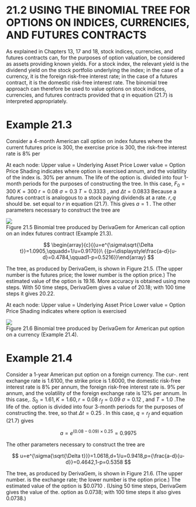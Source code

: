 # 21.2 USING THE BINOMIAL TREE FOR OPTIONS ON INDICES, CURRENCIES, AND FUTURES CONTRACTS  

As explained in Chapters 13, 17 and 18, stock indices, currencies, and futures contracts can, for the purposes of option valuation, be considered as assets providing known yields. For a stock index, the relevant yield is the dividend yield on the stock portfolio underlying the index; in the case of a currency, it is the foreign risk-free interest rate; in the case of a futures contract, it is the domestic risk-free interest rate. The binomial tree approach can therefore be used to value options on stock indices, currencies, and futures contracts provided that $q$ in equation (21.7) is interpreted appropriately.  

# Example 21.3  

Consider a 4-month American call option on index futures where the current futures price is 300, the exercise price is 300, the risk-free interest rate is $8\%$ per  

At each node: Upper value $=$ Underlying Asset Price Lower value $=$ Option Price Shading indicates where option is exercised annum, and the volatility of the index is. $30\%$ per annum. The life of the option is. divided into four 1-month periods for the purposes of constructing the tree. In this case, $F_{0}=300$ $K=300$ $r=0.08$ $\sigma=0.3$ $T=0.3333$ , and $\Delta t=0.0833$ Because a futures contract is analogous to a stock paying dividends at a rate. $r,q$ should be. set equal to $r$ in equation (21.7). This gives $a=1$ . The other parameters necessary to construct the tree are  

![](images/62ad6682765304a79b1751774762966efab46a4778f53caaf1284a46dd1d38de.jpg)  
Figure 21.5  Binomial tree produced by DerivaGem for American call option on an index futures contract (Example 21.3).  

$$
\begin{array}{c}{{u=e^{\sigma\sqrt{\Delta t}}=1.0905,\qquadd=1/u=0.9170}}\ {{p=\displaystyle\frac{a-d}{u-d}=0.4784,\qquad1-p=0.5216}}\end{array}
$$  

The tree, as produced by DerivaGem, is shown in Figure 21.5. (The upper number is the futures price; the lower number is the option price.) The estimated value of the option is 19.16. More accuracy is obtained using more steps. With 50 time steps, DerivaGem gives a value of 20.18; with 100 time steps it gives 20.22.  

At each node: Upper value $=$ Underlying Asset Price Lower value $=$ Option Price Shading indicates where option is exercised  

![](images/34f1472853f5971e40a8453dac1e2fc0c5eb41b089e217bdf552d365a8f80a51.jpg)  
Figure 21.6 Binomial tree produced by DerivaGem for American put option on a currency (Example 21.4).  

# Example 21.4  

Consider a 1-year American put option on a foreign currency. The cur-. rent exchange rate is 1.6100, the strike price is 1.6000, the domestic risk-free interest rate is $8\%$ per annum, the foreign risk-free interest rate is. $9\%$ per annum, and the volatility of the foreign exchange rate is $12\%$ per annum. In this case,. $S_{0}=1.61,K=1.60,r=0.08$ $r_{f}=0.09$ $\sigma=0.12$ , and $T=1.0$ .The life of the. option is divided into four 3-month periods for the purposes of constructing the. tree, so that $\Delta t=0.25$ . In this case, $q=r_{f}$ and equation (21.7) gives  

$$
a=e^{(0.08-0.09)\times0.25}=0.9975
$$  

The other parameters necessary to construct the tree are  

$$
u=e^{\sigma{\sqrt{\Delta t}}}=1.0618,d=1/u=0.9418,p={\frac{a-d}{u-d}}=0.4642,1-p=0.5358
$$  

The tree, as produced by DerivaGem, is shown in Figure 21.6. (The upper number. is the exchange rate; the lower number is the option price.) The estimated value of the option is $\$0.0710$ . (Using 50 time steps, DerivaGem gives the value of the. option as 0.0738; with 100 time steps it also gives 0.0738.)  
